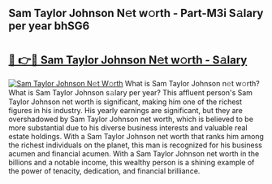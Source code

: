 ## Sam Taylor Johnson N𝚎t w𝚘rth - Part-M3i S𝚊lary per year bhSG6

# <h2><a href="http://gc2mnt.nevu.top/?p=Sam+Taylor+Johnson">🔗 👉🔴 Sam Taylor Johnson N𝚎t w𝚘rth - S𝚊lary</a></h2>

[![Sam Taylor Johnson N𝚎t W𝚘rth](https://i.imgur.com/Oavwk0R.jpeg)](http://gc2mnt.nevu.top/?p=Sam+Taylor+Johnson)
What is Sam Taylor Johnson n𝚎t w𝚘rth? What is Sam Taylor Johnson s𝚊lary per year?
This affluent person's Sam Taylor Johnson net worth is significant, making him one of the richest figures in his industry. His yearly earnings are significant, but they are overshadowed by Sam Taylor Johnson net worth, which is believed to be more substantial due to his diverse business interests and valuable real estate holdings. With a Sam Taylor Johnson net worth that ranks him among the richest individuals on the planet, this man is recognized for his business acumen and financial acumen. With a Sam Taylor Johnson net worth in the billions and a notable income, this wealthy person is a shining example of the power of tenacity, dedication, and financial brilliance.
